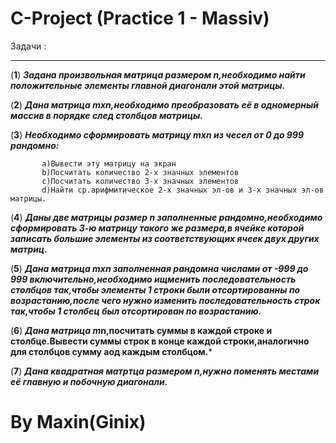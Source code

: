 # C-Project (Practice 1 - Massiv)
  Задачи  :
  ***
  (**1**) ***Задана произвольная матрица размером n,необходимо найти положительные элементы главной диагонали этой матрицы.***
  
  (**2**) ***Дана матрица mxn,необходимо преобразовать её в одномерный массив в порядке след столбцов матрицы.***
  
  (**3**) ***Необходимо сформировать матрицу mxn из чесел от 0 до 999 рандомно:***
  
           a)Вывести эту матрицу на экран
           b)Посчитать количество 2-х значных элементов
           c)Посчитать количество 3-х значных элементов
           d)Найти ср.арифмитическое 2-х значных эл-ов и 3-х значных эл-ов матрицы. 
           
  (**4**) ***Даны две матрицы размер n заполненные рандомно,необходимо сформировать 3-ю матрицу такого же размера,в ячейке которой записать большие элементы из соответствующих ячеек двух других матриц.***
  
  (**5**) ***Дана матрица mxn заполненная рандомна числами от -999 до 999 включительно,необходимо ищменить последовательность столбцов так,чтобы элементы 1 строки были отсортированны по возрастанию,после чего нужно изменить последовательность строк так,чтобы 1 столбец был отсортирован по возрастанию.***
       
  (**6**) ***Дана матрица m*n,посчитать суммы в каждой строке и столбце.Вывести суммы строк в конце каждой строки,аналогично для столбцов сумму аод каждым столбцом.***
  
  (**7**) ***Дана квадратная матртца размером n,нужно поменять местами её главную и побочную диагонали.***

# By Maxin(Ginix) 

